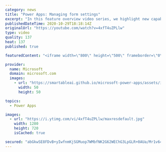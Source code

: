 ```yaml
---
category: news
title: "Power Apps: Managing form settings"
excerpt: "In this feature overview video series, we highlight new capabilities included in the latest update to Microsoft Power Apps.  Improvements to Microsoft Power Apps for managing form settings and events allow users to set various features on a form in the new modern designer.   Get the most out of Power"
publishedDateTime: 2020-10-29T18:18:14Z
originalUrl: "https://youtube.com/watch?v=4xfT4uZPLlw"
type: video
quality: 137
heat: 137
published: true

featuredContent: "<iframe width=\"800\" height=\"500\" frameborder=\"0\" src=\"https://www.youtube.com/embed/4xfT4uZPLlw\" allow=\"accelerometer; autoplay; encrypted-media; gyroscope; picture-in-picture\" allowfullscreen></iframe>"

provider:
  name: Microsoft
  domain: microsoft.com
  images:
    - url: "https://smartableai.github.io/microsoft-power-apps/assets/images/organizations/microsoft.com-50x50.jpg"
      width: 50
      height: 50

topics:
  - Power Apps

images:
  - url: "https://i.ytimg.com/vi/4xfT4uZPLlw/maxresdefault.jpg"
    width: 1280
    height: 720
    isCached: true

secured: "abGkwSE8FDvB+yIwfnmKjSGMuop7WMbfNK2G62WEChG3LpGLR+0AUa/Mr1v64GNYbaSGOP31ecuSY9tMFAOr+NB+Rm5DKTkHHUNo4JqtS7JGaz5s8dVVRgIniVWjA12hLpU6uVS4T3UBb9n/Mew+LK9o6mDCo3eMltNyDnO3q83zfLkAcs2GDoNEc7tJhN3hedPJJJCWK9ayqmD3FFa2wnG+KvjltpBPaTHFXUcamY68AU5vaocYEMtMDLqDiuAc6BB95ohENC84G8lGG9p5dWLdgfOCJy8bInARr8QUJu2gubYZPOSD2V6gAmLOGqA7R3LAf4tjzfzeDzoK9unI/G5GZd7BUlspy0zaZ/yuwqnD1wT5qdwXpHmqkGX1xVt9GI3rsPDD0DLql1izmrmXwMYVBba10+baWIBXMYIfs8ppEQ8Ei1+ki1j6CkDK4aC9;MPKNIxWnWyREyfrpRj3SHg=="
---
```


